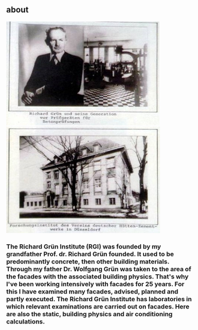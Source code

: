 ## about
![about1](/about1.jpg)
![about1](/about2.jpg)
### The Richard Grün Institute (RGI) was founded by my grandfather Prof. dr. Richard Grün founded. It used to be predominantly concrete, then other building materials. Through my father Dr. Wolfgang Grün was taken to the area of the facades with the associated building physics. That's why I've been working intensively with facades for 25 years. For this I have examined many facades, advised, planned and partly executed. The Richard Grün Institute has laboratories in which relevant examinations are carried out on facades. Here are also the static, building physics and air conditioning calculations.